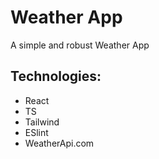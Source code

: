 # Weather App
A simple and robust Weather App

## Technologies:
 - React
 - TS
 - Tailwind
 - ESlint 
 - WeatherApi.com